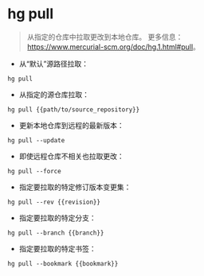 # hg pull

> 从指定的仓库中拉取更改到本地仓库。
> 更多信息：<https://www.mercurial-scm.org/doc/hg.1.html#pull>。

- 从“默认”源路径拉取：

`hg pull`

- 从指定的源仓库拉取：

`hg pull {{path/to/source_repository}}`

- 更新本地仓库到远程的最新版本：

`hg pull --update`

- 即使远程仓库不相关也拉取更改：

`hg pull --force`

- 指定要拉取的特定修订版本变更集：

`hg pull --rev {{revision}}`

- 指定要拉取的特定分支：

`hg pull --branch {{branch}}`

- 指定要拉取的特定书签：

`hg pull --bookmark {{bookmark}}`